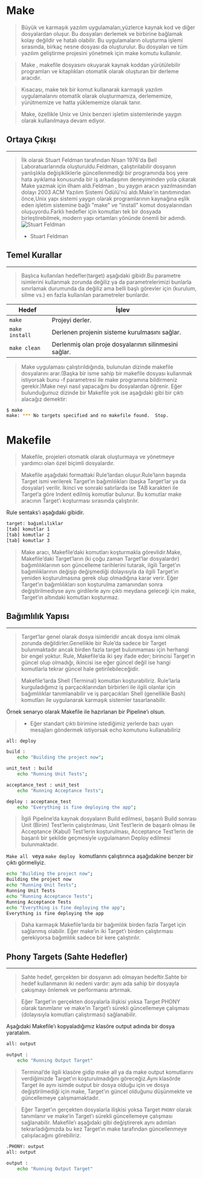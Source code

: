 # Make 
>Büyük ve karmaşık yazılım uygulamaları,yüzlerce kaynak kod ve diğer dosyalardan oluşur. Bu dosyaları derlemek ve birbirine bağlamak kolay değildir ve hatalı olabilir. Bu uygulamaların oluşturma işlemi sırasında, birkaç nesne dosyası da oluşturulur. Bu dosyaları ve tüm yazılım geliştirme projesini yönetmek için make komutu kullanılır.

>Make , makefile dosyasını okuyarak kaynak koddan yürütülebilir programları ve kitaplıkları otomatik olarak oluşturan bir derleme aracıdır.

>Kısacası, make tek bir komut kullanarak karmaşık yazılım uygulamalarını otomatik olarak oluşturmamıza, derlememize, yürütmemize ve hatta yüklememize olanak tanır.

 >Make, özellikle Unix ve Unix benzeri işletim sistemlerinde yaygın olarak kullanılmaya devam ediyor.
 
## Ortaya Çıkışı  
---
 >İlk olarak Stuart Feldman tarafından Nisan 1976'da Bell Laboratuarlarında oluşturuldu.Feldman, çalıştırılabilir dosyanın yanlışlıkla değişikliklerle güncellenmediği bir programında boş yere hata ayıklama konusunda bir iş arkadaşının deneyiminden yola çıkarak Make yazmak için ilham aldı.Feldman , bu yaygın aracın yazılmasından dolayı 2003 ACM Yazılım Sistemi Ödülü'nü aldı.Make'in tanıtımından önce,Unix yapı sistemi yaygın olarak programlarının kaynağına eşlik eden işletim sistemine bağlı "make" ve "install" komut dosyalarından oluşuyordu.Farklı hedefler için komutları tek bir dosyada birleştirebilmek, modern yapı ortamları yönünde önemli bir adımdı.          
 ![Stuart Feldman](https://i0.wp.com/citris-uc.org/wp-content/uploads/2019/07/Stu-Feldman_22-1-e1525717753249-1200x1200.jpg?resize=250%2C250&ssl=1)
 >* Stuart Feldman

## Temel Kurallar
---
>Başlıca kullanılan hedefler(target) aşağıdaki gibidr.Bu parametre isimlerini kullanmak zorunda değiliz ya da parametrelerimizi bunlarla sınırlamak durumunda da değiliz ama belli başlı görevler için (kurulum, silme vs.) en fazla kullanılan parametreler bunlardır.

| Hedef        | İşlev                                                |
| ---          | -----                                                |
|`make`        | Projeyi derler.                                      |
|`make install`| Derlenen projenin sisteme kurulmasını sağlar.        |
|`make clean`  | Derlenmiş olan proje dosyalarının silinmesini sağlar.|

>Make uygulaması çalıştırıldığında, bulunulan dizinde makefile dosyalarını arar.(Başka bir isme sahip bir makefile dosyası kullanmak istiyorsak bunu -f parametresi ile make programına bildirmeniz gerekir.)Make neyi nasıl yapacağını bu dosyalardan öğrenir. Eğer bulunduğumuz dizinde bir Makefile yok ise aşağıdaki gibi bir çıktı alacağız demektir:
```bash
$ make
make: *** No targets specified and no makefile found.  Stop.
```

# Makefile

>Makefile, projeleri otomatik olarak oluşturmaya ve yönetmeye yardımcı olan özel biçimli dosyalardır.

>Makefile aşağıdaki formattaki Rule’lardan oluşur.Rule’ların başında Target ismi verilerek Target’ın bağımlılıkları (başka Target’lar ya da dosyalar) verilir. İkinci ve sonraki satırlarda ise TAB karakteri ile Target’a göre Indent edilmiş komutlar bulunur. Bu komutlar make aracının Target’ı koşturması sırasında çalıştırılır.     
    
Rule sentaks’ı aşağıdaki gibidir.
```bash
target: bağımlılıklar
[tab] komutlar 1
[tab] komutlar 2
[tab] komutlar 3
```

>Make aracı, Makefile’daki komutları koşturmakla görevlidir.Make, Makefile’daki Target’ların (ki çoğu zaman Target’lar dosyalardır) bağımlılıklarının son güncelleme tarihlerini tutarak, ilgili Target’ın bağımlıklarının değişip değişmediği dolayısıyla da ilgili Target’ın yeniden koşturulmasına gerek olup olmadığına karar verir. Eğer Target’ın bağımlılıkları son koşturulma zamanından sonra değiştirilmediyse aynı girdilerle aynı çıktı meydana geleceği için make, Target’ın altındaki komutları koşturmaz.


## Bağımlılık Yapısı
---
>Target’lar genel olarak dosya isimleridir ancak dosya ismi olmak zorunda değildirler.Genellikle bir Rule’da sadece bir Target bulunmaktadır ancak birden fazla target bulunmaması için herhangi bir engel yoktur. Rule, Makefile’da iki şey ifade eder; birincisi Target’ın güncel olup olmadığı, ikincisi ise eğer güncel değil ise hangi komutlarla tekrar güncel hale getirilebileceğidir.

>Makefile’larda Shell (Terminal) komutları koşturabiliriz. Rule’larla kurguladığımız iş parçacıklarından birbirleri ile ilgili olanlar için bağımlılıklar tanımlanabilir ve iş parçacıkları Shell (genellikle Bash) komutları ile uygulanarak karmaşık sistemler tasarlanabilir.

 Örnek senaryo olarak Makefile ile hazırlanan bir Pipeline’ı olsun.

> * Eğer standart çıktı birimine istediğimiz yerlerde bazı uyarı mesajları göndermek istiyorsak echo komutunu kullanabiliriz
```bash
all: deploy 

build :
    echo "Building the project now";

unit_test : build
    echo "Running Unit Tests";

acceptance_test : unit_test
    echo "Running Acceptance Tests";

deploy : acceptance_test
    echo "Everything is fine deploying the app";
```

> İlgili Pipeline’da kaynak dosyaların Build edilmesi, başarılı Build sonrası Unit (Birim) Test’lerin çalıştırılması, Unit Test’lerin de başarılı olması ile Acceptance (Kabul) Test’lerin koşturulması, Acceptance Test’lerin de başarılı bir şekilde geçmesiyle uygulamanın Deploy edilmesi bulunmaktadır.

`Make all ` veya `make deploy ` komutlarını çalıştırınca aşağıdakine benzer bir çıktı görmeliyiz.

```bash
echo "Building the project now";
Building the project now
echo "Running Unit Tests";
Running Unit Tests
echo "Running Acceptance Tests";
Running Acceptance Tests
echo "Everything is fine deploying the app";
Everything is fine deploying the app
```
>Daha karmaşık Makefile’larda bir bağımlılık birden fazla Target için sağlanmış olabilir. Eğer make’in iki Target’ı birden çalıştırması gerekiyorsa bağımlılık sadece bir kere çalıştırılır.


## Phony Targets (Sahte Hedefler)
---

>Sahte hedef, gerçekten bir dosyanın adı olmayan hedeftir.Sahte bir hedef kullanmanın iki nedeni vardır: aynı ada sahip bir dosyayla çakışmayı önlemek ve performansı artırmak.

>Eğer Target’ın gerçekten dosyalarla ilişkisi yoksa Target PHONY olarak tanımlanır ve make’in Target’ı sürekli güncellemeye çalışması (dolayısıyla komutları çalıştırması) sağlanabilir.

Aşağıdaki Makefile’ı kopyaladığımız klasöre output adında bir dosya yaratalım.

```bash
all: output 

output :
    echo "Running Output Target"
```

>Terminal’de ilgili klasöre gidip make all ya da make output komutlarını verdiğimizde Target’ın koşturulmadığını göreceğiz.Aynı klasörde Target ile aynı isimde output bir dosya olduğu için ve dosya değiştirilmediği için make, Target’ın güncel olduğunu düşünmekte ve güncellemeye çalışmamaktadır.

>Eğer Target’ın gerçekten dosyalarla ilişkisi yoksa Target ` PHONY ` olarak tanımlanır ve make’in Target’ı sürekli güncellemeye çalışması sağlanabilir. Makefile’ı aşağıdaki gibi değiştirerek aynı adımları tekrarladığımızda bu kez Target’ın make tarafından güncellenmeye çalışılacağını görebiliriz.


```bash
.PHONY: output
all: output 

output :
    echo "Running Output Target"

```
